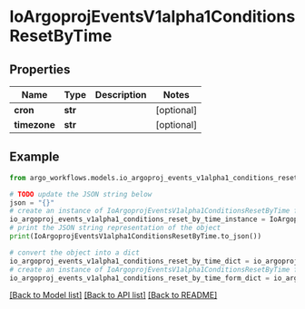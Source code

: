# IoArgoprojEventsV1alpha1ConditionsResetByTime


## Properties

Name | Type | Description | Notes
------------ | ------------- | ------------- | -------------
**cron** | **str** |  | [optional] 
**timezone** | **str** |  | [optional] 

## Example

```python
from argo_workflows.models.io_argoproj_events_v1alpha1_conditions_reset_by_time import IoArgoprojEventsV1alpha1ConditionsResetByTime

# TODO update the JSON string below
json = "{}"
# create an instance of IoArgoprojEventsV1alpha1ConditionsResetByTime from a JSON string
io_argoproj_events_v1alpha1_conditions_reset_by_time_instance = IoArgoprojEventsV1alpha1ConditionsResetByTime.from_json(json)
# print the JSON string representation of the object
print(IoArgoprojEventsV1alpha1ConditionsResetByTime.to_json())

# convert the object into a dict
io_argoproj_events_v1alpha1_conditions_reset_by_time_dict = io_argoproj_events_v1alpha1_conditions_reset_by_time_instance.to_dict()
# create an instance of IoArgoprojEventsV1alpha1ConditionsResetByTime from a dict
io_argoproj_events_v1alpha1_conditions_reset_by_time_form_dict = io_argoproj_events_v1alpha1_conditions_reset_by_time.from_dict(io_argoproj_events_v1alpha1_conditions_reset_by_time_dict)
```
[[Back to Model list]](../README.md#documentation-for-models) [[Back to API list]](../README.md#documentation-for-api-endpoints) [[Back to README]](../README.md)


